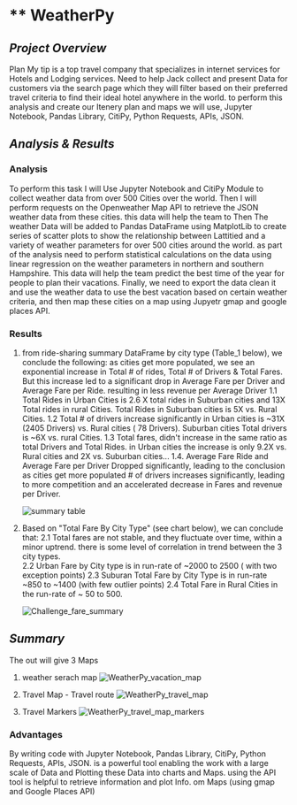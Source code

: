 # **  WeatherPy

## *Project Overview*
Plan My tip is a top travel company that specializes in internet services for Hotels and Lodging services. Need to help Jack collect and present Data for customers via the search page which they will filter based on their preferred travel criteria to find their ideal hotel anywhere in the world. to perform this analysis and create our Itenery plan and maps we will use, Jupyter Notebook, Pandas Library, CitiPy, Python Requests, APIs, JSON.

 
                  
## *Analysis & Results*
### Analysis
To perform this task I will Use Jupyter Notebook and CitiPy Module to collect weather data from over 500 Cities over the world. Then I will perform requests on the Openweather Map API to retrieve the JSON weather data from these cities. this data will help the team to  Then The weather Data will be added to Pandas DataFrame using MatplotLib to create series of
scatter plots to show the relationship between Lattitied and a variety of weather parameters for over 500 cities around the world. as part of the analysis need to perform statistical calculations on the data using linear regression on the weather parameters in northern and southern Hampshire. This data will help the team predict the best time of the year for people to plan their vacations. Finally, we need to export the data clean it and use the weather data to use the best vacation based on certain weather criteria, and then map these cities on a map using Jupyetr gmap and google places API.  
         
### Results
1) from ride-sharing summary DataFrame by city type (Table_1 below), we conclude the following: as cities get more populated, we see an exponential increase in Total # of rides, Total # of Drivers & Total Fares. But this increase led to a significant drop in Average Fare per Driver and Average Fare per Ride. resulting in less revenue per Average Driver 
  1.1 Total Rides in Urban Cities is 2.6 X total rides in Suburban cities and 13X Total rides in rural Cities. Total Rides in Suburban cities is 5X vs. Rural Cities. 
  1.2 Total # of drivers increase significantly in Urban cities is ~31X (2405 Drivers)  vs. Rural cities ( 78 Drivers). Suburban cities Total drivers is ~6X vs. rural Cities.
  1.3 Total fares, didn't increase in the same ratio as total Drivers and Total Rides. in Urban cities the increase is only 9.2X vs. Rural cities and 2X vs. Suburban cities...
  1.4.  Average Fare Ride and Average Fare per Driver Dropped significantly, leading to the conclusion as cities get more populated # of drivers increases significantly, leading to more competition and an accelerated decrease in Fares and revenue per Driver.  

   ![summary table](https://user-images.githubusercontent.com/80013773/115135558-44209f00-9fce-11eb-8410-31a3a0a4d010.png)

2) Based on "Total Fare By City Type" (see chart below), we can conclude that:
  2.1 Total fares are not stable, and they fluctuate over time, within a minor uptrend. there is some level of correlation in trend between the 3 city types.  
  2.2 Urban Fare by City type is in run-rate of ~2000 to 2500 ( with two exception points) 
  2.3 Suburan Total Fare by City Type is in run-rate ~850 to ~1400 (with few outlier points) 
  2.4 Total Fare in Rural Cities in the run-rate of ~ 50 to 500.
 
   ![Challenge_fare_summary](https://user-images.githubusercontent.com/80013773/115135490-b5138700-9fcd-11eb-891b-5374179d3999.png)

    
## *Summary*
The out will give 3 Maps
1) weather serach map 
![WeatherPy_vacation_map](https://user-images.githubusercontent.com/80013773/116008822-5cdf1500-a5cb-11eb-8618-5489a9e79709.png)

2) Travel Map - Travel route 
![WeatherPy_travel_map](https://user-images.githubusercontent.com/80013773/116008930-a0d21a00-a5cb-11eb-94c5-8c9a0b9b8a91.png)

3) Travel Markers
![WeatherPy_travel_map_markers](https://user-images.githubusercontent.com/80013773/116010325-273e2a00-a5d3-11eb-8c1e-e3fc8fcba421.png)



### Advantages
 By writing code with  Jupyter Notebook, Pandas Library, CitiPy, Python Requests, APIs, JSON. is a powerful tool enabling the work with a large scale of Data and Plotting these Data into charts and Maps. using the API tool is helpful to retrieve information and plot Info. om Maps (using gmap and Google Places API)